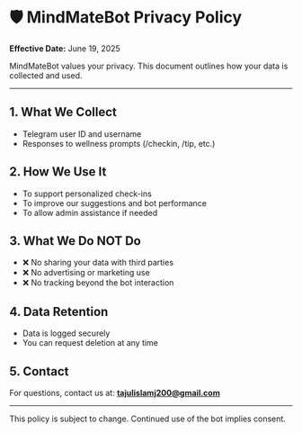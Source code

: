 # 🛡 MindMateBot Privacy Policy

**Effective Date:** June 19, 2025

MindMateBot values your privacy. This document outlines how your data is collected and used.

---

## 1. What We Collect

- Telegram user ID and username
- Responses to wellness prompts (/checkin, /tip, etc.)

## 2. How We Use It

- To support personalized check-ins
- To improve our suggestions and bot performance
- To allow admin assistance if needed

## 3. What We Do NOT Do

- ❌ No sharing your data with third parties
- ❌ No advertising or marketing use
- ❌ No tracking beyond the bot interaction

## 4. Data Retention

- Data is logged securely
- You can request deletion at any time

## 5. Contact

For questions, contact us at: **tajulislamj200@gmail.com**

---

This policy is subject to change. Continued use of the bot implies consent.
